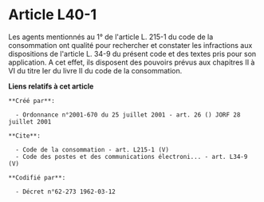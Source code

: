 # Article L40-1

Les agents mentionnés au 1° de l'article L. 215-1 du code de la consommation ont qualité pour rechercher et constater les
infractions aux dispositions de l'article L. 34-9 du présent code et des textes pris pour son application. A cet effet, ils
disposent des pouvoirs prévus aux chapitres II à VI du titre Ier du livre II du code de la consommation.

**Liens relatifs à cet article**

	**Créé par**:

	  - Ordonnance n°2001-670 du 25 juillet 2001 - art. 26 () JORF 28 juillet 2001

	**Cite**:

	  - Code de la consommation - art. L215-1 (V)
	  - Code des postes et des communications électroni... - art. L34-9 (V)

	**Codifié par**:

	  - Décret n°62-273 1962-03-12
